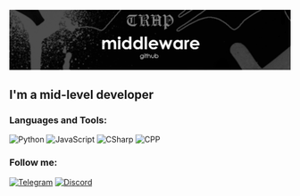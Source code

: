 [![Header](https://github.com/mlddleware/mlddleware/blob/main/assets/header.png)](https://discordapp.com/users/844582182541459457)

## I'm a mid-level developer

### Languages and Tools:
![Python](https://img.shields.io/badge/-Python-090909?style=for-the-badge&logo=python&logoColor=47C5FB)
![JavaScript](https://img.shields.io/badge/-JavaScript-090909?style=for-the-badge&logo=JavaScript&logoColor=E9D54D)
![СSharp](https://img.shields.io/badge/-Csharp-090909?style=for-the-badge&logo=csharp&logoColor=F88C00)
![CPP](https://img.shields.io/badge/-CPP-090909?style=for-the-badge&logo=c%2B%2B&logoColor=6296CC)

### Follow me:
[![Telegram](https://img.shields.io/badge/-Telegram-090909?style=for-the-badge&logo=telegram&logoColor=27A0D9)](https://t.me/encorexdev)
[![Discord](https://img.shields.io/badge/-Discord-090909?style=for-the-badge&logo=discord&logoColor=27A0D9)](https://discord.gg/b4GAPja2hD)
